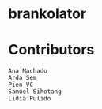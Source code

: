 # brankolator

# Contributors
    Ana Machado
    Arda Sem
    Pien VC
    Samuel Sihotang
    Lidia Pulido

